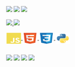 
 <div>
 <img height="170em" src="https://s3.us-west-2.amazonaws.com/secure.notion-static.com/2db3ad72-b613-47ab-8107-11bba87d3d1c/_3dtext2gif_ktfhtxggaedi.gif?X-Amz-Algorithm=AWS4-HMAC-SHA256&X-Amz-Credential=AKIAT73L2G45O3KS52Y5%2F20210806%2Fus-west-2%2Fs3%2Faws4_request&X-Amz-Date=20210806T134837Z&X-Amz-Expires=86400&X-Amz-Signature=c3024d115fe0068963045a95119abc2895eeb2d0aed3e6b31181459ea58de0b5&X-Amz-SignedHeaders=host&response-content-disposition=filename%20%3D%22_3dtext2gif_ktfhtxggaedi.gif%22"/>
  
 <img height="170em" src="https://s3.us-west-2.amazonaws.com/secure.notion-static.com/80fe180d-3ee8-4f87-b6f8-685748692bd0/prog.gif?X-Amz-Algorithm=AWS4-HMAC-SHA256&X-Amz-Credential=AKIAT73L2G45O3KS52Y5%2F20210806%2Fus-west-2%2Fs3%2Faws4_request&X-Amz-Date=20210806T132843Z&X-Amz-Expires=86400&X-Amz-Signature=0cdd8b03e8fa3d935507f4a7467d5b6be7628772c462475f4af966d2da3836fd&X-Amz-SignedHeaders=host&response-content-disposition=filename%20%3D%22prog.gif%22"/>
 
 <img height="170em" src="https://s3.us-west-2.amazonaws.com/secure.notion-static.com/f8d5aa13-c534-491b-bd83-db9598b46a2a/mat.gif?X-Amz-Algorithm=AWS4-HMAC-SHA256&X-Amz-Credential=AKIAT73L2G45O3KS52Y5%2F20210806%2Fus-west-2%2Fs3%2Faws4_request&X-Amz-Date=20210806T132914Z&X-Amz-Expires=86400&X-Amz-Signature=af69f1fa787c2bb37f3eeef7b240f3b35a8e82e890d83821f851712d7f9f8214&X-Amz-SignedHeaders=host&response-content-disposition=filename%20%3D%22mat.gif%22"/>
 

 </div><br>
 
 <div>
 <a href="https://github.com/joaoguilhermemendes">
  <img height="150em" src="https://github-readme-stats.vercel.app/api?username=joaoguilhermemendes&show_icons=true&theme=dark&include_all_commits=true&count_private=true"/>
  <img height="150em" src="https://github-readme-stats.vercel.app/api/top-langs/?username=joaoguilhermemendes&layout=compact&langs_count=16&theme=dark"/>
<div>
<div style="display: inline_block"><br>
  <img align="center" alt="Joao-Js" height="30" width="40" src="https://raw.githubusercontent.com/devicons/devicon/master/icons/javascript/javascript-plain.svg">
  <img align="center" alt="Joao-HTML" height="30" width="40" src="https://raw.githubusercontent.com/devicons/devicon/master/icons/html5/html5-original.svg">
  <img align="center" alt="Joao-CSS" height="30" width="40" src="https://raw.githubusercontent.com/devicons/devicon/master/icons/css3/css3-original.svg">
  <img align="center" alt="Joao-Python" height="30" width="40" src="https://raw.githubusercontent.com/devicons/devicon/master/icons/python/python-original.svg">
  
 
</div>
  
  ##
 

  <a href="https://www.youtube.com/channel/UC4ZZGjr6iErkdvSytagUr8A" target="_blank"><img src="https://img.shields.io/badge/-Youtube-%23EA4335?style=for-the-badge&logo=youtube&logoColor=white" target="_blank"></a>
  <a href="https://www.instagram.com/joao_guilherme26/" target="_blank"><img src="https://img.shields.io/badge/-Instagram-%23E4405F?style=for-the-badge&logo=instagram&logoColor=white" target="_blank"></a>
  <a href = "mailto:joaoguilhermemendes@id.uff.br"><img src="https://img.shields.io/badge/-Gmail-%23333?style=for-the-badge&logo=gmail&logoColor=white" target="_blank"></a>
  <a href="https://www.linkedin.com/in/jo%C3%A3o-guilherme-porto-mendes-855098209/" target="_blank"><img src="https://img.shields.io/badge/-LinkedIn-%230077B5?style=for-the-badge&logo=linkedin&logoColor=white" target="_blank"></a> 
 


<div align="left" width="3">

<!--[![spotify-github-profile](https://spotify-github-profile.vercel.app/api/view?uid=22u5sgcsp7bvy23iqjpv4vcbi&cover_image=true&theme=default)](https://github.com/kittinan/spotify-github-profile) -->
 
 </div>

